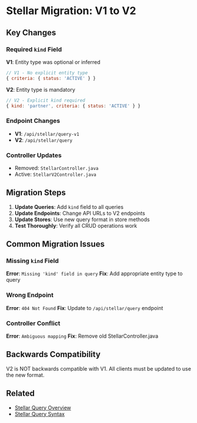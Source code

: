 # Stellar Migration: V1 to V2

## Key Changes

### Required `kind` Field
**V1**: Entity type was optional or inferred
```javascript
// V1 - No explicit entity type
{ criteria: { status: 'ACTIVE' } }
```

**V2**: Entity type is mandatory
```javascript
// V2 - Explicit kind required
{ kind: 'partner', criteria: { status: 'ACTIVE' } }
```

### Endpoint Changes
- **V1**: `/api/stellar/query-v1`
- **V2**: `/api/stellar/query`

### Controller Updates
- Removed: `StellarController.java`
- Active: `StellarV2Controller.java`

## Migration Steps

1. **Update Queries**: Add `kind` field to all queries
2. **Update Endpoints**: Change API URLs to V2 endpoints
3. **Update Stores**: Use new query format in store methods
4. **Test Thoroughly**: Verify all CRUD operations work

## Common Migration Issues

### Missing `kind` Field
**Error**: `Missing 'kind' field in query`
**Fix**: Add appropriate entity type to query

### Wrong Endpoint
**Error**: `404 Not Found`
**Fix**: Update to `/api/stellar/query` endpoint

### Controller Conflict
**Error**: `Ambiguous mapping`
**Fix**: Remove old StellarController.java

## Backwards Compatibility

V2 is NOT backwards compatible with V1. All clients must be updated to use the new format.

## Related

- [Stellar Query Overview](./stellar-query-overview.md)
- [Stellar Query Syntax](./stellar-query-syntax.md)